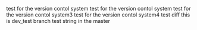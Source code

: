 test for the version contol system
test for the version contol system
test for the version contol system3
test for the version contol system4
test diff
this is dev_test branch
test string in the master
